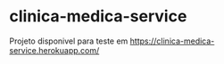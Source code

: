 # clinica-medica-service

Projeto disponivel para teste em https://clinica-medica-service.herokuapp.com/
